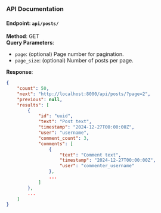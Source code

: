 ### API Documentation

#### Endpoint: `api/posts/`
**Method**: GET  
**Query Parameters**:
- `page`: (optional) Page number for pagination.
- `page_size`: (optional) Number of posts per page.

**Response**:
```json
{
    "count": 50,
    "next": "http://localhost:8000/api/posts/?page=2",
    "previous": null,
    "results": [
        {
            "id": "uuid",
            "text": "Post text",
            "timestamp": "2024-12-27T00:00:00Z",
            "user": "username",
            "comment_count": 3,
            "comments": [
                {
                    "text": "Comment text",
                    "timestamp": "2024-12-27T00:00:00Z",
                    "user": "commenter_username"
                },
                ...
            ]
        },
        ...
    ]
}
